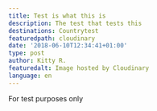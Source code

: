 ```yaml
---
title: Test is what this is
description: The test that tests this
destinations: Countrytest
featuredpath: cloudinary
date: '2018-06-10T12:34:41+01:00'
type: post
author: Kitty R.
featuredalt: Image hosted by Cloudinary
language: en
---
```

For test purposes only
